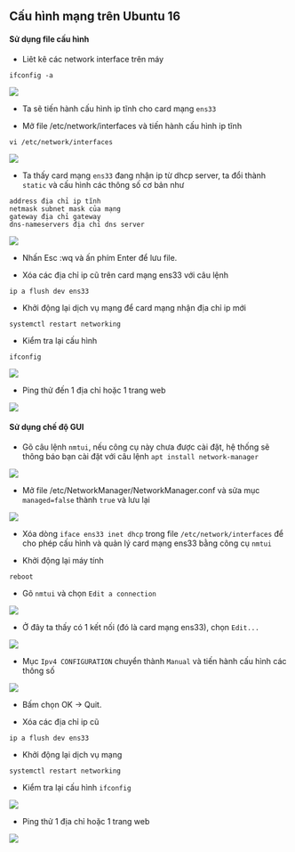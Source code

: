 ## Cấu hình mạng trên Ubuntu 16

#### Sử dụng file cấu hình

- Liêt kê các network interface trên máy

`ifconfig -a`

<img src="img/61.png">

- Ta sẽ tiến hành cấu hình ip tĩnh cho card mạng `ens33`

- Mở file /etc/network/interfaces và tiến hành cấu hình ip tĩnh

`vi /etc/network/interfaces`

<img src="img/62.png">

- Ta thấy card mạng `ens33` đang nhận ip từ dhcp server, ta đổi thành `static` và cấu hình các thông số cơ bản như

```
address địa chỉ ip tĩnh
netmask subnet mask của mạng
gateway địa chỉ gateway
dns-nameservers địa chỉ dns server
```

<img src="img/63.png">

- Nhấn Esc :wq và ấn phím Enter để lưu file.

- Xóa các địa chỉ ip cũ trên card mạng ens33 với câu lệnh

`ip a flush dev ens33`

- Khởi động lại dịch vụ mạng để card mạng nhận địa chỉ ip mới

`systemctl restart networking`

- Kiểm tra lại cấu hình

`ifconfig`

<img src="img/64.png">

- Ping thử đến 1 địa chỉ hoặc 1 trang web

<img src="img/65.png">

#### Sử dụng chế độ GUI

- Gõ câu lệnh `nmtui`, nếu công cụ này chưa được cài đặt, hệ thống sẽ thông báo bạn cài đặt với câu lệnh `apt install network-manager`

<img src="img/66.png">

- Mở file /etc/NetworkManager/NetworkManager.conf và sửa mục `managed=false` thành `true` và lưu lại

<img src="img/67.png">

- Xóa dòng `iface ens33 inet dhcp` trong file `/etc/network/interfaces` để cho phép cấu hình và quản lý card mạng ens33 bằng công cụ `nmtui`

- Khởi động lại máy tính

`reboot`

- Gõ `nmtui` và chọn `Edit a connection`

<img src="img/68.png">

- Ở đây ta thấy có 1 kết nối (đó là card mạng ens33), chọn `Edit...`

<img src="img/69.png">

- Mục `Ipv4 CONFIGURATION` chuyển thành `Manual` và tiến hành cấu hình các thông số

<img src="img/70.png">

- Bấm chọn OK -> Quit.

- Xóa các địa chỉ ip cũ

`ip a flush dev ens33`

- Khởi động lại dịch vụ mạng

`systemctl restart networking`

- Kiểm tra lại cấu hình `ifconfig`

<img src="img/71.png">

- Ping thử 1 địa chỉ hoặc 1 trang web

<img src="img/72.png">